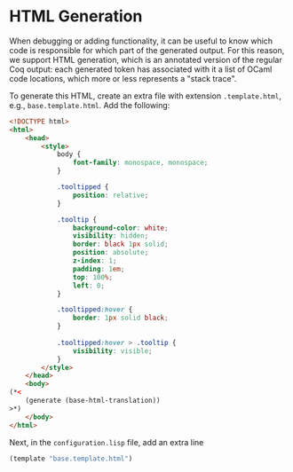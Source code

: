 # HTML Generation

When debugging or adding functionality, it can be useful to know which code is responsible for which part of the generated output.
For this reason, we support HTML generation, which is an annotated version of the regular Coq output:
each generated token has associated with it a list of OCaml code locations, which more or less represents a "stack trace".

To generate this HTML, create an extra file with extension `.template.html`, e.g., `base.template.html`.
Add the following:

```html
<!DOCTYPE html>
<html>
    <head>
        <style>
            body {
                font-family: monospace, monospace;
            }

            .tooltipped {
                position: relative;
            }

            .tooltip {
                background-color: white;
                visibility: hidden;
                border: black 1px solid;
                position: absolute;
                z-index: 1;
                padding: 1em;
                top: 100%;
                left: 0;
            }

            .tooltipped:hover {
                border: 1px solid black;
            }
            
            .tooltipped:hover > .tooltip {
                visibility: visible;
            }
        </style>
    </head>
    <body>
(*<
    (generate (base-html-translation))
>*)
    </body>
</html>
```

Next, in the `configuration.lisp` file, add an extra line

```lisp
(template "base.template.html")
```
